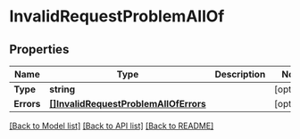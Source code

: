 # InvalidRequestProblemAllOf

## Properties

Name | Type | Description | Notes
------------ | ------------- | ------------- | -------------
**Type** | **string** |  | [optional] 
**Errors** | [**[]InvalidRequestProblemAllOfErrors**](InvalidRequestProblem_allOf_errors.md) |  | [optional] 

[[Back to Model list]](../README.md#documentation-for-models) [[Back to API list]](../README.md#documentation-for-api-endpoints) [[Back to README]](../README.md)


